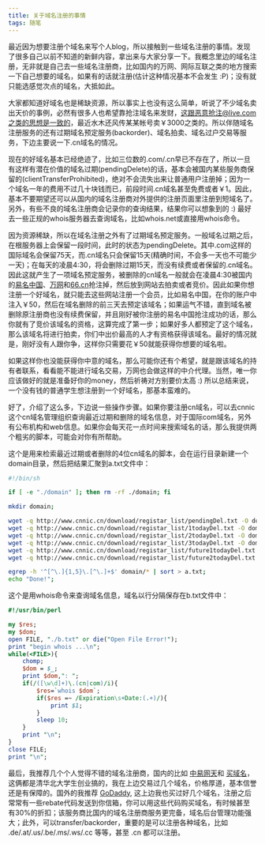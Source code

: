 ```yaml
---
title: 关于域名注册的事情
tags: 随笔
---
```


最近因为想要注册个域名来写个人blog，所以接触到一些域名注册的事情。发现了很多自己以前不知道的新鲜内容，拿出来与大家分享一下。我概念里边的域名注册，无非就是自己去一些域名注册商，比如国内的万网、网际互联之类的地方搜索一下自己想要的域名，如果有的话就注册(估计这种情况基本不会发生 :P)；没有就只能选感觉次点的域名，大抵如此。

大家都知道好域名也是稀缺资源，所以事实上也没有这么简单，听说了不少域名卖出天价的事例，必然有很多人也希望靠抢注域名来发财，这跟恶意抢注@live.com之类的思想是一致的，最近水木还风传某某帐号卖￥3000之类的。所以伴随域名注册服务的还有过期域名预定服务(backorder)、域名拍卖、域名过户交易等服务，下边主要说一下.cn域名的情况。

现在的好域名基本已经绝迹了，比如三位数的.com/.cn早已不存在了，所以一旦有这样有潜在价值的域名过期(pendingDelete)的话，基本会被国内某些服务商保留的(clientTransferProhibited)，绝对不会流失出来让普通用户注册掉；因为一个域名一年的费用不过几十块钱而已，前段时间.cn域名甚至免费或者￥1。因此，基本不要期望还可以从国内的域名注册商对外提供的注册页面里注册到短域名了。另外，有些不良的域名注册商会记录你的查询结果，结果你可以想象到的 :) 最好去一些正规的whois服务器去查询域名，比如whois.net或直接用whois命令。

因为资源稀缺，所以在域名注册之外有了过期域名预定服务。一般域名过期之后，在根服务器上会保留一段时间，此时的状态为pendingDelete。其中.com这样的国际域名会保留75天，而.cn域名只会保留15天(精确时间，不会多一天也不可能少一天)；在每天的凌晨4:30，将会删除过期15天，而没有续费或者保留的.cn域名。因此这就产生了一项域名预定服务，被删除的cn域名一般就会在凌晨4:30被国内的[易名中国](http://ename.cn)、[万网](http://www.net.cn)和[66.cn](http://66.cn)抢注掉，然后放到网站去拍卖或者竞价。因此如果你想注册一个好域名，就只能去这些网站注册一个会员，比如易名中国，在你的账户中注入￥50，然后在域名删除的前三天去预定该域名；如果运气不错，直到域名被删除原注册商也没有续费保留，并且刚好被你注册的易名中国抢注成功的话，那么你就有了竞价该域名的资格，这算完成了第一步；如果好多人都预定了这个域名，那么该域名将进行拍卖，你们中出价最高的人才有资格获得该域名。最好的情况就是，刚好没有人跟你争，这样你只需要花￥50就能获得你想要的域名啦。

如果这样你也没能获得你中意的域名，那么可能你还有个希望，就是跟该域名的持有者联系，看看能不能进行域名交易，万网也会做这样的中介代理。当然，唯一你应该做好的就是准备好你的money，然后祈祷对方别要价太高  :) 所以总结来说，一个没有钱的普通学生想注册到一个好域名，那基本蛮难的。

好了，介绍了这么多，下边说一些操作步骤。如果你要注册cn域名，可以去cnnic这个cn域名管理组织查询最近过期和删除的域名信息，对于国际com域名，另外有公布机构和web信息。如果你会每天花一点时间来搜索域名的话，那么我提供两个粗劣的脚本，可能会对你有所帮助。

这个是用来检索最近过期或者删除的4位cn域名的脚本，会在运行目录新建一个domain目录，然后把结果汇聚到a.txt文件中：

```bash
#!/bin/sh

if [ -e "./domain" ]; then rm -rf ./domain; fi

mkdir domain;

wget -q http://www.cnnic.cn/download/registar_list/pendingDel.txt -O domain/pendingDel.txt
wget -q http://www.cnnic.cn/download/registar_list/1todayDel.txt -O domain/1todayDel.txt
wget -q http://www.cnnic.cn/download/registar_list/2todayDel.txt -O domain/2todayDel.txt
wget -q http://www.cnnic.cn/download/registar_list/3todayDel.txt -O domain/3todayDel.txt
wget -q http://www.cnnic.cn/download/registar_list/future1todayDel.txt -O domain/future1todayDel.txt
wget -q http://www.cnnic.cn/download/registar_list/future2todayDel.txt -O domain/future2todayDel.txt

egrep -h '^[^\.]{1,5}\.[^\.]+$' domain/* | sort > a.txt;
echo "Done!";
```

这个是用whois命令来查询域名信息，域名以行分隔保存在b.txt文件中：

```perl
#!/usr/bin/perl

my $res;
my $dom;
open FILE, "./b.txt" or die("Open File Error!");
print "begin whois ...\n";
while(<FILE>){
    chomp;
    $dom = $_;
    print $dom,": ";
    if(/([\w\d]+)\.(cn|com)/i){
        $res=`whois $dom`;
        if($res =~ /Expiration\s+Date:(.+)/){
            print $1;
        }
        sleep 10;
    }
    print "\n";
}
close FILE;
print "\n";
```

最后，我推荐几个个人觉得不错的域名注册商，国内的比如 [中易网天](http://www.cesky.com.cn)和 [买域名](http://maiyuming.cn/)，这俩都是清华北大学生创业搞的，我在上边交易过几个域名，价格厚道，基本信誉还是有保障的。国外的我推荐 [GoDaddy](http://www.godaddy.com), 这上边我也买过好几个域名，注册之后常常有一些rebate代码发送到你信箱，你可以用这些代码购买域名，有时候甚至有30%的折扣；该服务商比国内的域名注册商服务更完备，域名后台管理功能强大；此外，可以transfer/backorder，重要的是可以注册各种域名，比如 .de/.at/.us/.be/.ms/.ws/.cc 等等，甚至 .cn 都可以注册。
